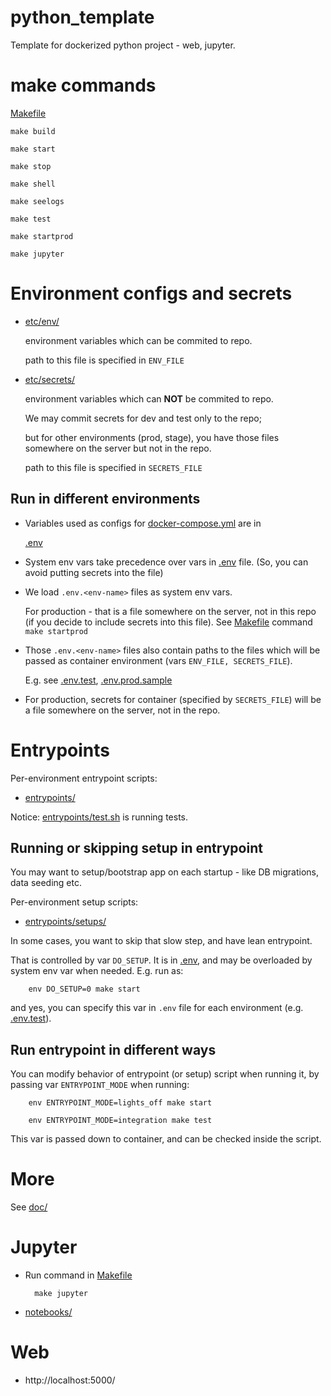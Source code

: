 # python_template

Template for dockerized python project - web, jupyter.

# make commands

[Makefile](Makefile)

    make build
    
    make start
    
    make stop
    
    make shell
    
    make seelogs
    
    make test
    
    make startprod
    
    make jupyter

# Environment configs and secrets

- [etc/env/](etc/env/)

    environment variables which can be commited to repo.
    
    path to this file is specified in `ENV_FILE`

- [etc/secrets/](etc/secrets/)

    environment variables which can **NOT** be commited to repo. 
    
    We may commit secrets for dev and test only to the repo;
    
    but for other environments (prod, stage), you have those files somewhere on the server but not in the repo.
    
    path to this file is specified in `SECRETS_FILE`

## Run in different environments

- Variables used as configs for [docker-compose.yml](docker-compose.yml) are in

    [.env](.env) 

- System env vars take precedence over vars in [.env](.env) file. (So, you can avoid putting secrets into the file)

- We load `.env.<env-name>` files as system env vars.

    For production - that is a file somewhere on the server, not in this repo (if you decide to include secrets into this file).
    See [Makefile](Makefile) command `make startprod`

- Those `.env.<env-name>` files also contain paths to the files which will be passed as container environment (vars `ENV_FILE, SECRETS_FILE`).

    E.g. see [.env.test](.env.test), [.env.prod.sample](.env.prod.sample)

- For production, secrets for container (specified by `SECRETS_FILE`) will be a file somewhere on the server, not in the repo.

# Entrypoints

Per-environment entrypoint scripts:

- [entrypoints/](entrypoints/)

Notice: [entrypoints/test.sh](entrypoints/test.sh) is running tests.

## Running or skipping setup in entrypoint

You may want to setup/bootstrap app on each startup - like DB migrations, data seeding etc.

Per-environment setup scripts:

- [entrypoints/setups/](entrypoints/setups/)

In some cases, you want to skip that slow step, and have lean entrypoint.

That is controlled by var `DO_SETUP`.
It is in [.env](.env), and may be overloaded by system env var when needed. E.g. run as:

        env DO_SETUP=0 make start
        
and yes, you can specify this var in `.env` file for each environment (e.g. [.env.test](.env.test)).

## Run entrypoint in different ways

You can modify behavior of entrypoint (or setup) script when running it, by passing var `ENTRYPOINT_MODE` when running:

        env ENTRYPOINT_MODE=lights_off make start
        
        env ENTRYPOINT_MODE=integration make test

This var is passed down to container, and can be checked inside the script.

# More

See [doc/](doc/)

# Jupyter

- Run command in [Makefile](Makefile)

        make jupyter

- [notebooks/](notebooks/)

# Web

- http://localhost:5000/
